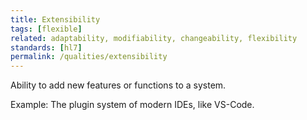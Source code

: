 ```yaml
---
title: Extensibility
tags: [flexible]
related: adaptability, modifiability, changeability, flexibility
standards: [hl7]
permalink: /qualities/extensibility
---
```


Ability to add new features or functions to a system.

Example: The plugin system of modern IDEs, like VS-Code.

